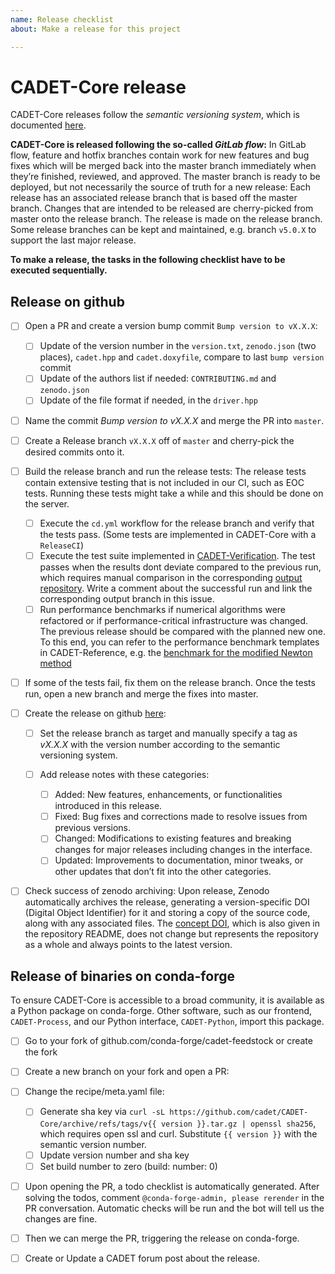 ```yaml
---
name: Release checklist
about: Make a release for this project

---
```


CADET-Core release
==================

CADET-Core releases follow the *semantic versioning system*, which is documented [here](https://semver.org/).

**CADET-Core is released following the so-called *GitLab flow*:**
In GitLab flow, feature and hotfix branches contain work for new features and bug fixes which will be merged back into the master branch immediately when they’re finished, reviewed, and approved. The master branch is ready to be deployed, but not necessarily the source of truth for a new release: Each release has an associated release branch that is based off the master branch. Changes that are intended to be released are cherry-picked from master onto the release branch. The release is made on the release branch. Some release branches can be kept and maintained, e.g. branch `v5.0.X` to support the last major release.


**To make a release, the tasks in the following checklist have to be executed sequentially.**


Release on github
-----------------

- [ ] Open a PR and create a version bump commit `Bump version to vX.X.X`:
  
  - [ ] Update of the version number in the `version.txt`, `zenodo.json` (two places), `cadet.hpp` and `cadet.doxyfile`, compare to last `bump version` commit
  - [ ] Update of the authors list if needed: `CONTRIBUTING.md` and `zenodo.json`
  - [ ] Update of the file format if needed, in the `driver.hpp`

- [ ] Name the commit *Bump version to vX.X.X* and merge the PR into `master`.

- [ ] Create a Release branch `vX.X.X` off of `master` and cherry-pick the desired commits onto it.

- [ ] Build the release branch and run the release tests: The release tests contain extensive testing that is not included in our CI, such as EOC tests. Running these tests might take a while and this should be done on the server.

  - [ ] Execute the `cd.yml` workflow for the release branch and verify that the tests pass. (Some tests are implemented in CADET-Core with a `ReleaseCI`)
  - [ ] Execute the test suite implemented in [CADET-Verification](https://github.com/cadet/CADET-Verification). The test passes when the results dont deviate compared to the previous run, which requires manual comparison in the corresponding [output repository](https://github.com/cadet/CADET-Verification-Output). Write a comment about the successful run and link the corresponding output branch in this issue.
  - [ ] Run performance benchmarks if numerical algorithms were refactored or if performance-critical infrastructure was changed. The previous release should be compared with the planned new one. To this end, you can refer to the performance benchmark templates in CADET-Reference, e.g. the [benchmark for the modified Newton method](https://jugit.fz-juelich.de/IBG-1/ModSim/cadet/cadet-reference/-/tree/benchmark_modified_newton?ref_type=heads)

- [ ] If some of the tests fail, fix them on the release branch. Once the tests run, open a new branch and merge the fixes into master.

- [ ] Create the release on github [here](https://github.com/cadet/CADET-Core/releases/new):

  - [ ] Set the release branch as target and manually specify a tag as *vX.X.X* with the version number according to the semantic versioning system.
  - [ ] Add release notes with these categories:

    - [ ] Added: New features, enhancements, or functionalities introduced in this release.
    - [ ] Fixed: Bug fixes and corrections made to resolve issues from previous versions.
    - [ ] Changed: Modifications to existing features and breaking changes for major releases including changes in the interface.
    - [ ] Updated: Improvements to documentation, minor tweaks, or other updates that don’t fit into the other categories.

- [ ] Check success of zenodo archiving: Upon release, Zenodo automatically archives the release, generating a version-specific DOI (Digital Object Identifier) for it and storing a copy of the source code, along with any associated files. The [concept DOI](https://doi.org/10.5281/zenodo.8179015), which is also given in the repository README, does not change but represents the repository as a whole and always points to the latest version.

Release of binaries on conda-forge
----------------------------------

To ensure CADET-Core is accessible to a broad community, it is available as a Python package on conda-forge.
Other software, such as our frontend, `CADET-Process`, and our Python interface, `CADET-Python`, import this package.

- [ ] Go to your fork of github.com/conda-forge/cadet-feedstock or create the fork
- [ ] Create a new branch on your fork and open a PR:
- [ ] Change the recipe/meta.yaml file:

  - [ ] Generate sha key via ``curl -sL https://github.com/cadet/CADET-Core/archive/refs/tags/v{{ version }}.tar.gz | openssl sha256``, which requires open ssl and curl. Substitute `{{ version }}` with the semantic version number.
  - [ ] Update version number and sha key
  - [ ] Set build number to zero (build: number: 0)

- [ ] Upon opening the PR, a todo checklist is automatically generated. After solving the todos, comment `@conda-forge-admin, please rerender` in the PR conversation. Automatic checks will be run and the bot will tell us the changes are fine.
- [ ] Then we can merge the PR, triggering the release on conda-forge.
- [ ] Create or Update a CADET forum post about the release.

